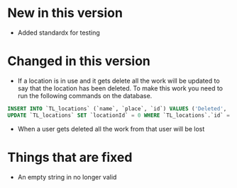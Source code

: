 # New in this version

 - Added standardx for testing

# Changed in this version

 - If a location is in use and it gets delete all the work will be updated to say that the location has been deleted.
To make this work you need to run the following commands on the database.
```sql
INSERT INTO `TL_locations` (`name`, `place`, `id`) VALUES ('Deleted', 'Deleted', 'Deleted');
UPDATE `TL_locations` SET `locationId` = 0 WHERE `TL_locations`.`id` = 'Deleted';
```
 - When a user gets deleted all the work from that user will be lost

# Things that are fixed

 - An empty string in no longer valid
